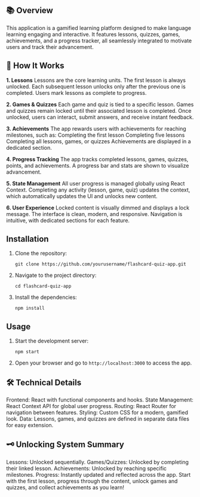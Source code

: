 ## 📚 Overview
This application is a gamified learning platform designed to make language learning engaging and interactive. It features lessons, quizzes, games, achievements, and a progress tracker, all seamlessly integrated to motivate users and track their advancement.

## 🚀 How It Works

**1. Lessons**
Lessons are the core learning units.
The first lesson is always unlocked.
Each subsequent lesson unlocks only after the previous one is completed.
Users mark lessons as complete to progress.

**2. Games & Quizzes**
Each game and quiz is tied to a specific lesson.
Games and quizzes remain locked until their associated lesson is completed.
Once unlocked, users can interact, submit answers, and receive instant feedback.

**3. Achievements**
The app rewards users with achievements for reaching milestones, such as:
Completing the first lesson
Completing five lessons
Completing all lessons, games, or quizzes
Achievements are displayed in a dedicated section.

**4. Progress Tracking**
The app tracks completed lessons, games, quizzes, points, and achievements.
A progress bar and stats are shown to visualize advancement.

**5. State Management**
All user progress is managed globally using React Context.
Completing any activity (lesson, game, quiz) updates the context, which automatically updates the UI and unlocks new content.

**6. User Experience**
Locked content is visually dimmed and displays a lock message.
The interface is clean, modern, and responsive.
Navigation is intuitive, with dedicated sections for each feature.

## Installation
1. Clone the repository:
   ```
   git clone https://github.com/yourusername/flashcard-quiz-app.git
   ```
2. Navigate to the project directory:
   ```
   cd flashcard-quiz-app
   ```
3. Install the dependencies:
   ```
   npm install
   ```

## Usage
1. Start the development server:
   ```
   npm start
   ```
2. Open your browser and go to `http://localhost:3000` to access the app.


## 🛠️ Technical Details
Frontend: React with functional components and hooks.
State Management: React Context API for global user progress.
Routing: React Router for navigation between features.
Styling: Custom CSS for a modern, gamified look.
Data: Lessons, games, and quizzes are defined in separate data files for easy extension.

## 🗝️ Unlocking System Summary
Lessons: Unlocked sequentially.
Games/Quizzes: Unlocked by completing their linked lesson.
Achievements: Unlocked by reaching specific milestones.
Progress: Instantly updated and reflected across the app.
Start with the first lesson, progress through the content, unlock games and quizzes, and collect achievements as you learn!
